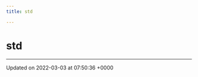 ```yaml
---
title: std

---
```


# std








-------------------------------

Updated on 2022-03-03 at 07:50:36 +0000